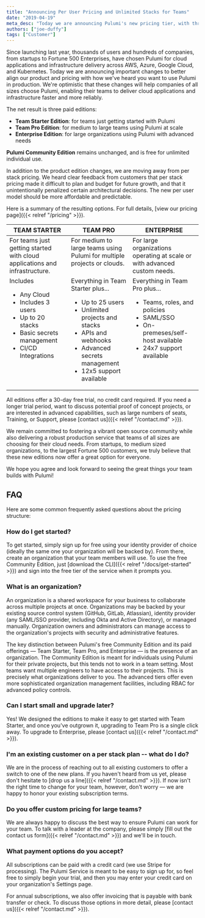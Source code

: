 ```yaml
---
title: "Announcing Per User Pricing and Unlimited Stacks for Teams"
date: "2019-04-19"
meta_desc: "Today we are announcing Pulumi's new pricing tier, with three paid editions: Team Starter Edition, Team Pro Edition, and Enterprise Edition."
authors: ["joe-duffy"]
tags: ["Customer"]
---
```


Since launching last year, thousands of users and hundreds of
companies, from startups to Fortune 500 Enterprises, have chosen Pulumi
for cloud applications and infrastructure delivery across AWS, Azure,
Google Cloud, and Kubernetes. Today we are announcing important changes
to better align our product and pricing with how we've heard you want to
use Pulumi in production. We're optimistic that these changes will help
companies of all sizes choose Pulumi, enabling their teams to deliver
cloud applications and infrastructure faster and more reliably.
<!--more-->

The net result is three paid editions:

- **Team Starter Edition**: for teams just getting started with Pulumi
- **Team Pro Edition**: for medium to large teams using Pulumi at
  scale
- **Enterprise Edition**: for large organizations using Pulumi with
  advanced needs

**Pulumi Community Edition** remains unchanged, and is free for
unlimited individual use.

In addition to the product edition changes, we are moving away from per
stack pricing. We heard clear feedback from customers that per stack
pricing made it difficult to plan and budget for future growth, and that
it unintentionally penalized certain architectural decisions. The new
per user model should be more affordable and predictable.

Here is a summary of the resulting options. For full details, [view our
pricing page]({{< relref "/pricing" >}}).

<style>
/* Just use CSS rather than whatever customization the Markdown processor exposes. */
td {
    vertical-align: top;
}
</style>

| **TEAM STARTER**                  | **TEAM PRO**  	                | **ENTERPRISE** |
| --- | --- | --- |
| For teams just getting started with cloud applications and infrastructure. | For medium to large teams using Pulumi for multiple projects or clouds. | For large organizations operating at scale or with advanced custom needs.
| Includes<ul><li>Any Cloud<li>Includes 3 users<li>Up to 20 stacks<li>Basic secrets management<li>CI/CD Integrations</ul> | Everything in Team Starter plus...<ul><li>Up to 25 users<li>Unlimited projects and stacks<li>APIs and webhooks<li>Advanced secrets management<li>12x5 support available</ul> | Everything in Team Pro plus...<ul><li>Teams, roles, and policies<li>SAML/SSO<li>On-premeses/self-host available<li>24x7 support available</ul> |

All editions offer a 30-day free trial, no credit card
required. If you need a longer trial period, want to discuss potential proof of
concept projects, or are interested in advanced capabilities, such as
large numbers of seats, Training, or Support, please [contact
us]({{< relref "/contact.md" >}}).

We remain committed to fostering a vibrant open source community while
also delivering a robust production service that teams of all sizes are
choosing for their cloud needs. From startups, to medium sized
organizations, to the largest Fortune 500 customers, we truly believe
that these new editions now offer a great option for everyone.

We hope you agree and look forward to seeing the great things your team
builds with Pulumi!

## FAQ

Here are some common frequently asked questions about the pricing
structure:

### How do I get started?

To get started, simply sign up for free using your identity provider of
choice (ideally the same one your organization will be backed by). From
there, create an organization that your team members will use. To use
the free Community Edition, just [download the CLI]({{< relref "/docs/get-started" >}}) and
sign into the free tier of the service when it prompts you.

### What is an organization?

An organization is a shared workspace for your business to collaborate
across multiple projects at once. Organizations may be backed by your
existing source control system (GitHub, GitLab, Atlassian), identity
provider (any SAML/SSO provider, including Okta and Active Directory),
or managed manually. Organization owners and administrators can manage
access to the organization's projects with security and administrative
features.

The key distinction between Pulumi's free Community Edition and its paid
offerings — Team Starter, Team Pro, and Enterprise — is the presence
of an organization. The Community Edition is meant for individuals using
Pulumi for their private projects, but this tends not to work in a team
setting. Most teams want multiple engineers to have access to their
projects. This is precisely what organizations deliver to you. The
advanced tiers offer even more sophisticated organization management
facilities, including RBAC for advanced policy controls.

### Can I start small and upgrade later?

Yes! We designed the editions to make it easy to get started with Team
Starter, and once you've outgrown it, upgrading to Team Pro is a single
click away. To upgrade to Enterprise, please [contact
us]({{< relref "/contact.md" >}}).

### I'm an existing customer on a per stack plan -- what do I do?

We are in the process of reaching out to all existing customers to offer
a switch to one of the new plans. If you haven't heard from us yet,
please don't hesitate to [drop us a
line]({{< relref "/contact.md" >}}). If now isn't the right time to change
for your team, however, don't worry — we are happy to honor your
existing subscription terms.

### Do you offer custom pricing for large teams?

We are always happy to discuss the best way to ensure Pulumi can work
for your team. To talk with a leader at the company, please simply [fill
out the contact us form]({{< relref "/contact.md" >}}) and we'll be
in touch.

### What payment options do you accept?

All subscriptions can be paid with a credit card (we use Stripe for
processing). The Pulumi Service is meant to be easy to sign up for, so feel free
to simply begin your trial, and then you may enter your credit card on
your organization's Settings page.

For annual subscriptions, we also offer invoicing that is payable with
bank transfer or check. To discuss those options in more detail, please
[contact us]({{< relref "/contact.md" >}}).
